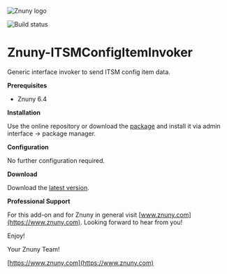 ![Znuny logo](https://znuny.com/assets/images/logo_small.png)

![Build status](https://badge.proxy.znuny.com/Znuny4OTRS-ITSMConfigItemInvoker/rel-6_4)

Znuny-ITSMConfigItemInvoker
============================
Generic interface invoker to send ITSM config item data.

**Prerequisites**

- Znuny 6.4

**Installation**

Use the online repository or download the [package](https://addons.znuny.com/api/addon_repos/public/2417/latest) and install it via admin interface -> package manager.

**Configuration**

No further configuration required.

**Download**

Download the [latest version](https://addons.znuny.com/api/addon_repos/public/2417/latest).

**Professional Support**

For this add-on and for Znuny in general visit [www.znuny.com](https://www.znuny.com). Looking forward to hear from you!

Enjoy!

Your Znuny Team!

[https://www.znuny.com](https://www.znuny.com)
